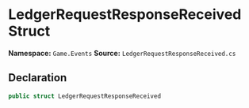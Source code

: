# LedgerRequestResponseReceived Struct

**Namespace:** `Game.Events`
**Source:** `LedgerRequestResponseReceived.cs`

## Declaration

```csharp
public struct LedgerRequestResponseReceived
```

